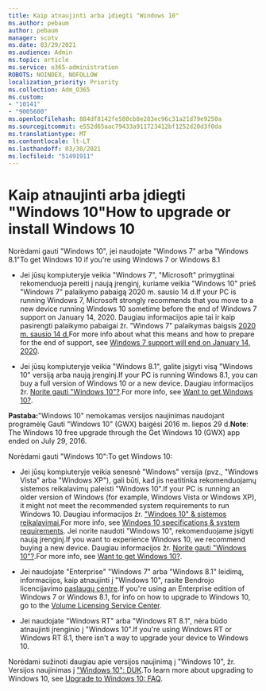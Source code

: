 ```yaml
---
title: Kaip atnaujinti arba įdiegti "Windows 10"
ms.author: pebaum
author: pebaum
manager: scotv
ms.date: 03/29/2021
ms.audience: Admin
ms.topic: article
ms.service: o365-administration
ROBOTS: NOINDEX, NOFOLLOW
localization_priority: Priority
ms.collection: Adm_O365
ms.custom:
- "10141"
- "9005600"
ms.openlocfilehash: 884df8142fe580cb8e283ec96c31a21d79e9250a
ms.sourcegitcommit: e552d65aac79433a911723412bf1252d20d3f0da
ms.translationtype: MT
ms.contentlocale: lt-LT
ms.lasthandoff: 03/30/2021
ms.locfileid: "51491911"
---
```

# <a name="how-to-upgrade-or-install-windows-10"></a><span data-ttu-id="a2eaa-102">Kaip atnaujinti arba įdiegti "Windows 10"</span><span class="sxs-lookup"><span data-stu-id="a2eaa-102">How to upgrade or install Windows 10</span></span>

<span data-ttu-id="a2eaa-103">Norėdami gauti "Windows 10", jei naudojate "Windows 7" arba "Windows 8.1"</span><span class="sxs-lookup"><span data-stu-id="a2eaa-103">To get Windows 10 if you're using Windows 7 or Windows 8.1</span></span>

- <span data-ttu-id="a2eaa-104">Jei jūsų kompiuteryje veikia "Windows 7", "Microsoft" primygtinai rekomenduoja pereiti į naują įrenginį, kuriame veikia "Windows 10" prieš "Windows 7" palaikymo pabaigą 2020 m. sausio 14 d.</span><span class="sxs-lookup"><span data-stu-id="a2eaa-104">If your PC is running Windows 7, Microsoft strongly recommends that you move to a new device running Windows 10 sometime before the end of Windows 7 support on January 14, 2020.</span></span> <span data-ttu-id="a2eaa-105">Daugiau informacijos apie tai ir kaip pasirengti palaikymo pabaigai žr. "Windows 7" palaikymas baigsis [2020 m. sausio 14 d.](https://support.microsoft.com/help/4057281/)</span><span class="sxs-lookup"><span data-stu-id="a2eaa-105">For more info about what this means and how to prepare for the end of support, see [Windows 7 support will end on January 14, 2020](https://support.microsoft.com/help/4057281/).</span></span>

- <span data-ttu-id="a2eaa-106">Jei jūsų kompiuteryje veikia "Windows 8.1", galite įsigyti visą "Windows 10" versiją arba naują įrenginį.</span><span class="sxs-lookup"><span data-stu-id="a2eaa-106">If your PC is running Windows 8.1, you can buy a full version of Windows 10 or a new device.</span></span> <span data-ttu-id="a2eaa-107">Daugiau informacijos žr. [Norite gauti "Windows 10"?](https://www.microsoft.com/windows/get-windows-10).</span><span class="sxs-lookup"><span data-stu-id="a2eaa-107">For more info, see [Want to get Windows 10?](https://www.microsoft.com/windows/get-windows-10).</span></span>

<span data-ttu-id="a2eaa-108">**Pastaba:**"Windows 10" nemokamas versijos naujinimas naudojant programėlę Gauti "Windows 10" (GWX) baigėsi 2016 m. liepos 29 d.</span><span class="sxs-lookup"><span data-stu-id="a2eaa-108">**Note**: The Windows 10 free upgrade through the Get Windows 10 (GWX) app ended on July 29, 2016.</span></span>

<span data-ttu-id="a2eaa-109">Norėdami gauti "Windows 10":</span><span class="sxs-lookup"><span data-stu-id="a2eaa-109">To get Windows 10:</span></span> 

- <span data-ttu-id="a2eaa-110">Jei jūsų kompiuteryje veikia senesnė "Windows" versija (pvz., "Windows Vista" arba "Windows XP"), gali būti, kad jis neatitinka rekomenduojamų sistemos reikalavimų paleisti "Windows 10".</span><span class="sxs-lookup"><span data-stu-id="a2eaa-110">If your PC is running an older version of Windows (for example, Windows Vista or Windows XP), it might not meet the recommended system requirements to run Windows 10.</span></span> <span data-ttu-id="a2eaa-111">Daugiau informacijos žr. ["Windoes 10" & sistemos reikalavimai.](https://www.microsoft.com/windows/windows-10-specifications)</span><span class="sxs-lookup"><span data-stu-id="a2eaa-111">For more info, see [Windoes 10 specifications & system requirements](https://www.microsoft.com/windows/windows-10-specifications).</span></span> <span data-ttu-id="a2eaa-112">Jei norite naudoti "Windows 10", rekomenduojame įsigyti naują įrenginį.</span><span class="sxs-lookup"><span data-stu-id="a2eaa-112">If you want to experience Windows 10, we recommend buying a new device.</span></span> <span data-ttu-id="a2eaa-113">Daugiau informacijos žr. [Norite gauti "Windows 10"?](https://www.microsoft.com/windows/get-windows-10).</span><span class="sxs-lookup"><span data-stu-id="a2eaa-113">For more info, see [Want to get Windows 10?](https://www.microsoft.com/windows/get-windows-10).</span></span>

- <span data-ttu-id="a2eaa-114">Jei naudojate "Enterprise" "Windows 7" arba "Windows 8.1" leidimą, informacijos, kaip atnaujinti į "Windows 10", rasite Bendrojo licencijavimo [paslaugų centre](https://www.microsoft.com/licensing/servicecenter/default.aspx).</span><span class="sxs-lookup"><span data-stu-id="a2eaa-114">If you're using an Enterprise edition of Windows 7 or Windows 8.1, for info on how to upgrade to Windows 10, go to the [Volume Licensing Service Center](https://www.microsoft.com/licensing/servicecenter/default.aspx).</span></span>

- <span data-ttu-id="a2eaa-115">Jei naudojate "Windows RT" arba "Windows RT 8.1", nėra būdo atnaujinti įrenginio į "Windows 10".</span><span class="sxs-lookup"><span data-stu-id="a2eaa-115">If you're using Windows RT or Windows RT 8.1, there isn't a way to upgrade your device to Windows 10.</span></span>

<span data-ttu-id="a2eaa-116">Norėdami sužinoti daugiau apie versijos naujinimą į "Windows 10", žr. Versijos naujinimas į ["Windows 10": DUK](https://support.microsoft.com/windows/upgrade-to-windows-10-faq-cce52341-7943-594e-72ce-e1cf00382445).</span><span class="sxs-lookup"><span data-stu-id="a2eaa-116">To learn more about upgrading to Windows 10, see [Upgrade to Windows 10: FAQ](https://support.microsoft.com/windows/upgrade-to-windows-10-faq-cce52341-7943-594e-72ce-e1cf00382445).</span></span>
